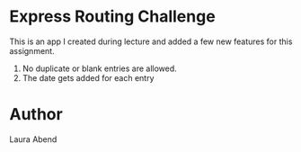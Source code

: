 # Express Routing Challenge
This is an app I created during lecture and added a few new features for this assignment.
1. No duplicate or blank entries are allowed.
2. The date gets added for each entry

# Author
Laura Abend
